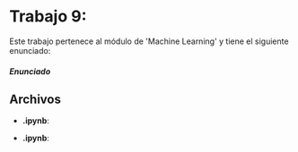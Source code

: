 # Trabajo 9: 

Este trabajo pertenece al módulo de 'Machine Learning' y tiene el siguiente enunciado:

##### Enunciado



## Archivos

- **.ipynb**: 

- **.ipynb**: 
